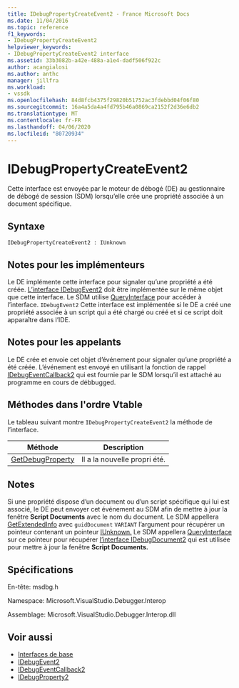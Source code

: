 ```yaml
---
title: IDebugPropertyCreateEvent2 - France Microsoft Docs
ms.date: 11/04/2016
ms.topic: reference
f1_keywords:
- IDebugPropertyCreateEvent2
helpviewer_keywords:
- IDebugPropertyCreateEvent2 interface
ms.assetid: 33b3082b-a42e-488a-a1e4-dadf506f922c
author: acangialosi
ms.author: anthc
manager: jillfra
ms.workload:
- vssdk
ms.openlocfilehash: 84d8fcb4375f29820b51752ac3fdebbd04f06f80
ms.sourcegitcommit: 16a4a5da4a4fd795b46a0869ca2152f2d36e6db2
ms.translationtype: MT
ms.contentlocale: fr-FR
ms.lasthandoff: 04/06/2020
ms.locfileid: "80720934"
---
```

# <a name="idebugpropertycreateevent2"></a>IDebugPropertyCreateEvent2
Cette interface est envoyée par le moteur de débogé (DE) au gestionnaire de débogé de session (SDM) lorsqu’elle crée une propriété associée à un document spécifique.

## <a name="syntax"></a>Syntaxe

```
IDebugPropertyCreateEvent2 : IUnknown
```

## <a name="notes-for-implementers"></a>Notes pour les implémenteurs
 Le DE implémente cette interface pour signaler qu’une propriété a été créée. [L’interface IDebugEvent2](../../../extensibility/debugger/reference/idebugevent2.md) doit être implémentée sur le même objet que cette interface. Le SDM utilise [QueryInterface](/cpp/atl/queryinterface) pour accéder à l’interface. `IDebugEvent2` Cette interface est implémentée si le DE a créé une propriété associée à un script qui a été chargé ou créé et si ce script doit apparaître dans l’IDE.

## <a name="notes-for-callers"></a>Notes pour les appelants
 Le DE crée et envoie cet objet d’événement pour signaler qu’une propriété a été créée. L’événement est envoyé en utilisant la fonction de rappel [IDebugEventCallback2](../../../extensibility/debugger/reference/idebugeventcallback2.md) qui est fournie par le SDM lorsqu’il est attaché au programme en cours de débbugged.

## <a name="methods-in-vtable-order"></a>Méthodes dans l'ordre Vtable
 Le tableau suivant montre `IDebugPropertyCreateEvent2` la méthode de l’interface.

|Méthode|Description|
|------------|-----------------|
|[GetDebugProperty](../../../extensibility/debugger/reference/idebugpropertycreateevent2-getdebugproperty.md)|Il a la nouvelle propri été.|

## <a name="remarks"></a>Notes
 Si une propriété dispose d’un document ou d’un script spécifique qui lui est associé, le DE peut envoyer cet événement au SDM afin de mettre à jour la fenêtre **Script Documents** avec le nom du document. Le SDM appellera [GetExtendedInfo](../../../extensibility/debugger/reference/idebugproperty2-getextendedinfo.md) avec `guidDocument` `VARIANT` l’argument pour récupérer un pointeur contenant un pointeur [IUnknown.](/cpp/atl/iunknown) Le SDM appellera [QueryInterface](/cpp/atl/queryinterface) sur ce pointeur pour récupérer [l’interface IDebugDocument2](../../../extensibility/debugger/reference/idebugdocument2.md) qui est utilisée pour mettre à jour la fenêtre **Script Documents.**

## <a name="requirements"></a>Spécifications
 En-tête: msdbg.h

 Namespace: Microsoft.VisualStudio.Debugger.Interop

 Assemblage: Microsoft.VisualStudio.Debugger.Interop.dll

## <a name="see-also"></a>Voir aussi
- [Interfaces de base](../../../extensibility/debugger/reference/core-interfaces.md)
- [IDebugEvent2](../../../extensibility/debugger/reference/idebugevent2.md)
- [IDebugEventCallback2](../../../extensibility/debugger/reference/idebugeventcallback2.md)
- [IDebugProperty2](../../../extensibility/debugger/reference/idebugproperty2.md)
